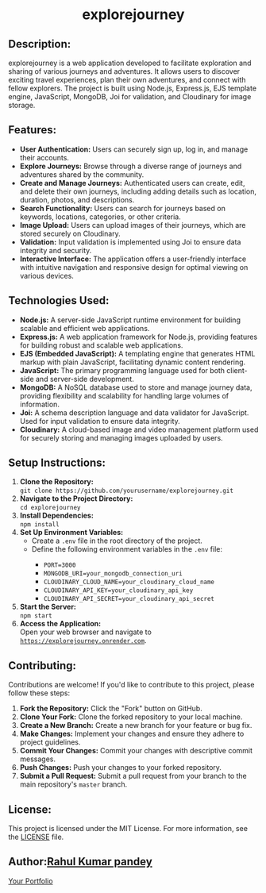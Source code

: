 <!DOCTYPE html>
<html lang="en">
<head>
    <meta charset="UTF-8">
    <meta name="viewport" content="width=device-width, initial-scale=1.0">
   
</head>
<body>

<!-- Title -->
<h1 align="center">explorejourney</h1>

<!-- Description -->
<h2>Description:</h2>
<p>explorejourney is a web application developed to facilitate exploration and sharing of various journeys and adventures. It allows users to discover exciting travel experiences, plan their own adventures, and connect with fellow explorers. The project is built using Node.js, Express.js, EJS template engine, JavaScript, MongoDB, Joi for validation, and Cloudinary for image storage.</p>

<!-- Features -->
<h2>Features:</h2>
<ul>
  <li><strong>User Authentication:</strong> Users can securely sign up, log in, and manage their accounts.</li>
  <li><strong>Explore Journeys:</strong> Browse through a diverse range of journeys and adventures shared by the community.</li>
  <li><strong>Create and Manage Journeys:</strong> Authenticated users can create, edit, and delete their own journeys, including adding details such as location, duration, photos, and descriptions.</li>
  <li><strong>Search Functionality:</strong> Users can search for journeys based on keywords, locations, categories, or other criteria.</li>
  <li><strong>Image Upload:</strong> Users can upload images of their journeys, which are stored securely on Cloudinary.</li>
  <li><strong>Validation:</strong> Input validation is implemented using Joi to ensure data integrity and security.</li>
  <li><strong>Interactive Interface:</strong> The application offers a user-friendly interface with intuitive navigation and responsive design for optimal viewing on various devices.</li>
</ul>

<!-- Technologies Used -->
<h2>Technologies Used:</h2>
<ul>
  <li><strong>Node.js:</strong> A server-side JavaScript runtime environment for building scalable and efficient web applications.</li>
  <li><strong>Express.js:</strong> A web application framework for Node.js, providing features for building robust and scalable web applications.</li>
  <li><strong>EJS (Embedded JavaScript):</strong> A templating engine that generates HTML markup with plain JavaScript, facilitating dynamic content rendering.</li>
  <li><strong>JavaScript:</strong> The primary programming language used for both client-side and server-side development.</li>
  <li><strong>MongoDB:</strong> A NoSQL database used to store and manage journey data, providing flexibility and scalability for handling large volumes of information.</li>
  <li><strong>Joi:</strong> A schema description language and data validator for JavaScript. Used for input validation to ensure data integrity.</li>
  <li><strong>Cloudinary:</strong> A cloud-based image and video management platform used for securely storing and managing images uploaded by users.</li>
</ul>

<!-- Setup Instructions -->
<h2>Setup Instructions:</h2>
<ol>
  <li><strong>Clone the Repository:</strong><br>
      <code>git clone https://github.com/yourusername/explorejourney.git</code></li>
  <li><strong>Navigate to the Project Directory:</strong><br>
      <code>cd explorejourney</code></li>
  <li><strong>Install Dependencies:</strong><br>
      <code>npm install</code></li>
  <li><strong>Set Up Environment Variables:</strong><br>
      <ul>
          <li>Create a <code>.env</code> file in the root directory of the project.</li>
          <li>Define the following environment variables in the <code>.env</code> file:</li>
          <ul>
              <li><code>PORT=3000</code></li>
              <li><code>MONGODB_URI=your_mongodb_connection_uri</code></li>
              <li><code>CLOUDINARY_CLOUD_NAME=your_cloudinary_cloud_name</code></li>
              <li><code>CLOUDINARY_API_KEY=your_cloudinary_api_key</code></li>
              <li><code>CLOUDINARY_API_SECRET=your_cloudinary_api_secret</code></li>
          </ul>
      </ul>
  </li>
  <li><strong>Start the Server:</strong><br>
      <code>npm start</code></li>
  <li><strong>Access the Application:</strong><br>
      Open your web browser and navigate to <code><a href="https://explorejourney.onrender.com" target="_blank">https://explorejourney.onrender.com</a></code>.</li>
</ol>

<!-- Contributing -->
<h2>Contributing:</h2>
<p>Contributions are welcome! If you'd like to contribute to this project, please follow these steps:</p>
<ol>
  <li><strong>Fork the Repository:</strong> Click the "Fork" button on GitHub.</li>
  <li><strong>Clone Your Fork:</strong> Clone the forked repository to your local machine.</li>
  <li><strong>Create a New Branch:</strong> Create a new branch for your feature or bug fix.</li>
  <li><strong>Make Changes:</strong> Implement your changes and ensure they adhere to project guidelines.</li>
  <li><strong>Commit Your Changes:</strong> Commit your changes with descriptive commit messages.</li>
  <li><strong>Push Changes:</strong> Push your changes to your forked repository.</li>
  <li><strong>Submit a Pull Request:</strong> Submit a pull request from your branch to the main repository's <code>master</code> branch.</li>
</ol>

<!-- License -->
<h2>License:</h2>
<p>This project is licensed under the MIT License. For more information, see the <a href="LICENSE">LICENSE</a> file.</p>

<!-- Author -->
<h2>Author:<a href="https://campuscreative.cyclic.app" target="_blank">Rahul Kumar pandey</a> </h2>
<p><a href="https://campuscreative.cyclic.app/" target="_blank">Your Portfolio</a></p>





</body>
</html>
